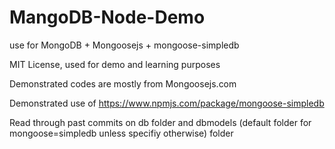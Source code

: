 # MangoDB-Node-Demo
use for MongoDB + Mongoosejs + mongoose-simpledb

MIT License, used for demo and learning purposes

Demonstrated codes are mostly from Mongoosejs.com

Demonstrated use of https://www.npmjs.com/package/mongoose-simpledb

Read through past commits on db folder and dbmodels (default folder for mongoose=simpledb unless specifiy otherwise) folder
